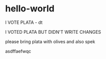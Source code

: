 # hello-world

I VOTE PLATA - dt

I VOTED PLATA BUT DIDN'T WRITE CHANGES

please bring plata with olives and also spek

asdffaefwqc

